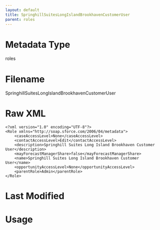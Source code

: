 ```yaml
---
layout: default
title: SpringhillSuitesLongIslandBrookhavenCustomerUser
parent: roles
---
```

# Metadata Type
roles


# Filename 
SpringhillSuitesLongIslandBrookhavenCustomerUser


# Raw XML
```
<?xml version="1.0" encoding="UTF-8"?>
<Role xmlns="http://soap.sforce.com/2006/04/metadata">
    <caseAccessLevel>None</caseAccessLevel>
    <contactAccessLevel>Edit</contactAccessLevel>
    <description>Springhill Suites Long Island Brookhaven Customer User</description>
    <mayForecastManagerShare>false</mayForecastManagerShare>
    <name>Springhill Suites Long Island Brookhaven Customer User</name>
    <opportunityAccessLevel>None</opportunityAccessLevel>
    <parentRole>Admin</parentRole>
</Role>
```


# Last Modified


# Usage

